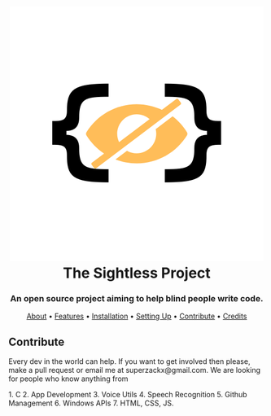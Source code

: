 <h1 align="center">
  <br>
  <a href="https://github.com/superzackx/Sightless"><img src="./assets/%7B%20%7D.png"></a>
  <br>
  The Sightless Project
  <br>
</h1>

<h3 align=center>An open source project aiming to help blind people write code.</h3>

<p align="center">
  <a href="#about">About</a>
  •
  <a href="#features">Features</a>
  •
  <a href="#installation">Installation</a>
  •
  <a href="#setting-up">Setting Up</a>
  •
  <a href="#contribute">Contribute</a>
  •
  <a href="#credits">Credits</a>
</p>

<div align="left" id="contribute">
  <h2>Contribute</h2>
  <p>
  Every dev in the world can help. If you want to get involved then please, make a pull request or email me at superzackx@gmail.com. We are looking for people who know anything from
</p>
 1. C 
  2. App Development 
  3. Voice Utils
  4. Speech Recognition
  5. Github Management
  6. Windows APIs
  7. HTML, CSS, JS.
  </div>
